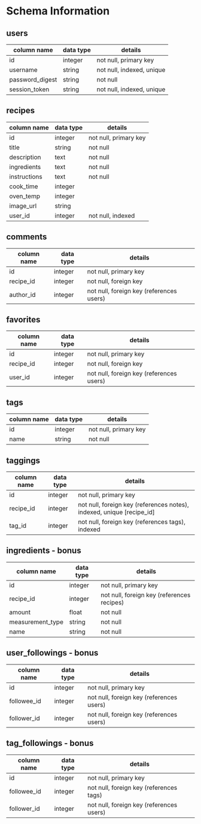 # Schema Information

## users
column name     | data type | details
----------------|-----------|-----------------------
id              | integer   | not null, primary key
username        | string    | not null, indexed, unique
password_digest | string    | not null
session_token   | string    | not null, indexed, unique

## recipes
column name | data type | details
------------|-----------|-----------------------
id          | integer   | not null, primary key
title       | string    | not null
description | text      | not null
ingredients | text      | not null
instructions| text      | not null
cook_time   | integer   |
oven_temp   | integer   |
image_url   | string    |
user_id     | integer   | not null, indexed

## comments
column name | data type | details
------------|-----------|-----------------------
id          | integer   | not null, primary key
recipe_id   | integer   | not null, foreign key
author_id   | integer   | not null, foreign key (references users)

## favorites
column name | data type | details
------------|-----------|-----------------------
id          | integer   | not null, primary key
recipe_id   | integer   | not null, foreign key
user_id     | integer   | not null, foreign key (references users)

## tags
column name | data type | details
------------|-----------|-----------------------
id          | integer   | not null, primary key
name        | string    | not null

## taggings
column name | data type | details
------------|-----------|-----------------------
id          | integer   | not null, primary key
recipe_id     | integer   | not null, foreign key (references notes), indexed, unique [recipe_id]
tag_id      | integer   | not null, foreign key (references tags), indexed

## ingredients - bonus
column name | data type | details
------------|-----------|-----------------------
id          | integer   | not null, primary key
recipe_id     | integer   | not null, foreign key (references recipes)
amount | float | not null
measurement_type | string | not null
name | string | not null

## user_followings - bonus
column name | data type | details
------------|-----------|-----------------------
id          | integer   | not null, primary key
followee_id     | integer   | not null, foreign key (references users)
follower_id     | integer   | not null, foreign key (references users)

## tag_followings - bonus
column name | data type | details
------------|-----------|-----------------------
id          | integer   | not null, primary key
followee_id     | integer   | not null, foreign key (references tags)
follower_id     | integer   | not null, foreign key (references users)
